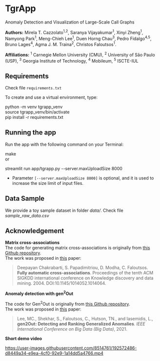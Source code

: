 # TgrApp  
Anomaly Detection and Visualization of Large-Scale Call Graphs  
  
  
**Authors:** Mirela T. Cazzolato<sup>1,2</sup>, Saranya Vijayakumar<sup>1</sup>, Xinyi Zheng<sup>1</sup>, Namyong Park<sup>1</sup>, Meng-Chieh Lee<sup>1</sup>, Duen Horng Chau<sup>3</sup>, Pedro Fidalgo<sup>4,5</sup>, Bruno Lages<sup>4</sup>, Agma J. M. Traina<sup>2</sup>, Christos Faloutsos<sup>1</sup>.  
  
**Affiliations:** <sup>1</sup> Carnegie Mellon University (CMU), <sup>2</sup> University of São Paulo (USP), <sup>3</sup> Georgia Institute of Technology, <sup>4</sup> Mobileum, <sup>5</sup> ISCTE-IUL  
  
  
## Requirements  
  
Check file `requirements.txt`  
  
To create and use a virtual environment, type:  
  
python -m venv tgrapp_venv  
source tgrapp_venv/bin/activate  
pip install -r requirements.txt  
  
  
## Running the app  
  
Run the app with the following command on your Terminal:  
  
make  
or  
  
streamlit run app/tgrapp.py --server.maxUploadSize 8000  
  
- Parameter `[--server.maxUploadSize 8000]` is optional, and it is used to increase the size limit of input files.  
  
  
## Data Sample  
  
We provide a toy sample dataset in folder *data/*. Check file *sample_raw_data.csv*  
  
## Acknowledgement  
  
**Matrix cross-associations**  
The code for generating matrix cross-associations is originally from [this Github repository](https://github.com/clifflyon/fully-automatic-cross-associations).  
The work was proposed in [this](https://www.cs.cmu.edu/~christos/PUBLICATIONS/kdd04-cross-assoc.pdf) paper:  
  
> Deepayan Chakrabarti, S. Papadimitriou, D. Modha, C. Faloutsos.  
> **Fully automatic cross-associations**. Proceedings of the tenth ACM SIGKDD international conference on Knowledge discovery and data  
> mining. 2004. DOI:10.1145/1014052.1014064.  
  
**Anomaly detection with gen<sup>2</sup>Out**  
  
The code for Gen<sup>2</sup>Out is originally from [this Github repository](https://github.com/mengchillee/gen2Out).  
The work was proposed in [this](https://arxiv.org/pdf/2109.02704.pdf) paper:  
  
> Lee, MC., Shekhar, S., Faloutsos, C., Hutson, TN., and Iasemidis, L., **gen2Out: Detecting and Ranking Generalized Anomalies**. _IEEE International Conference on Big Data (Big Data)_, 2021.  
  
**Short demo video**

https://user-images.githubusercontent.com/8514761/192572486-d8449a34-e9ea-4cf0-92e9-1a14dd5a4766.mp4
